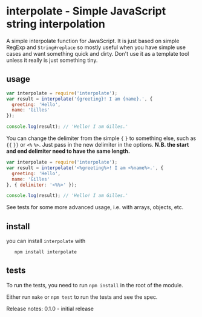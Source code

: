 interpolate - Simple JavaScript string interpolation
====================================================

A simple interpolate function for JavaScript. It is just based on simple RegExp 
and `String#replace` so mostly useful when you have simple use cases and want
something quick and dirty. Don't use it as a template tool unless it really is 
just something tiny.

usage
-----

```javascript
var interpolate = require('interpolate');
var result = interpolate('{greeting}! I am {name}.', {
  greeting: 'Hello',
  name: 'Gilles'
});

console.log(result); // 'Hello! I am Gilles.'
```

You can change the delimiter from the simple `{` `}` to something else, such as 
`{{` `}}` or `<%` `%>`.
Just pass in the new delimiter in the options.
**N.B. the start and end delimiter need to have the same
length.**

```javascript
var interpolate = require('interpolate');
var result = interpolate('<%greeting%>! I am <%name%>.', {
  greeting: 'Hello',
  name: 'Gilles'
}, { delimiter: '<%%>' });

console.log(result); // 'Hello! I am Gilles.'
```

See tests for some more advanced usage, i.e. with arrays, objects, etc.


install
-------
you can install `interpolate` with

```
   npm install interpolate
```

tests
-----
To run the tests, you need to run `npm install` in the root of the module.

Either run `make` or `npm test` to run the tests and see the spec.


Release notes:
0.1.0 - initial release
